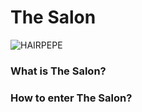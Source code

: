 # The Salon

![HAIRPEPE](https://thesalon.hair/HAIRPEPE.png "HAIRPEPE")

### What is The Salon?

### How to enter The Salon?
